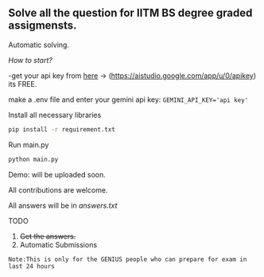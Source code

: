 ## **Solve all the question for IITM BS degree graded assigmensts.**
Automatic solving.

*How to start?*

-get your api key from [here](https://aistudio.google.com/app/u/0/apikey) -> (https://aistudio.google.com/app/u/0/apikey) its FREE.

make a .env file and enter your gemini api key:
`GEMINI_API_KEY='api key'`

Install all necessary libraries

```bash
pip install -r requirement.txt
```

Run main.py

```bash
python main.py
```

Demo:
will be uploaded soon.

All contributions are welcome.


All answers will be in *answers.txt*

TODO

1. ~~Get the answers.~~
2. Automatic Submissions

`Note:This is only for the GENIUS people who can prepare for exam in last 24 hours`
